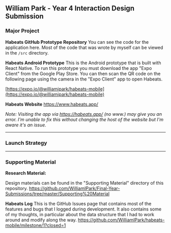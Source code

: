 ## William Park - Year 4 Interaction Design Submission



### Major Project

**Habeats GitHub Prototype Repository**
You can see the code for the application here. Most of the code that was wrote by myself can be viewed in the `/src` directory.


**Habeats Android Prototype**
This is the Android prototype that is built with React Native. To run this prototype you must download the app "Expo Client" from the Google Play Store.  You can then scan the QR code on the following page using the camera in the "Expo Client" app to open Habeats.

[https://expo.io/@williamipark/habeats-mobile](https://expo.io/@williamipark/habeats-mobile) 


**Habeats Website**
https://www.habeats.app/

*Note: Visiting the app via https://habeats.app/ (no www.) may give you an error. I'm unable to fix this without changing the host of the website but I'm aware it's an issue.*


---

### Launch Strategy

---


### Supporting Material

**Research Material:**

Design materials can be found in the "Supporting Material" directory of this repository. 
https://github.com/WilliamIPark/Final-Year-Submissions/tree/master/Supporting%20Material

**Habeats Log**
This is the GitHub Issues page that contains most of the features and bugs that I logged during development. It also contains some of my thoughts, in particular about the data structure that I had to work around and modify along the way.
https://github.com/WilliamIPark/habeats-mobile/milestone/1?closed=1


